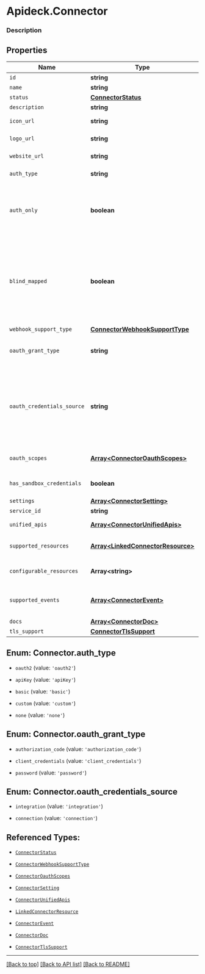 # Apideck.Connector

### Description

## Properties
Name | Type | Description | Notes
------------ | ------------- | ------------- | -------------
`id` | **string** | ID of the connector. | [optional] 
`name` | **string** | Name of the connector. | [optional] 
`status` | [**ConnectorStatus**](ConnectorStatus.md) |  | [optional] 
`description` | **string** |  | [optional] 
`icon_url` | **string** | Link to a small square icon for the connector. | [optional] 
`logo_url` | **string** | Link to the full logo for the connector. | [optional] 
`website_url` | **string** | Link to the connector\'s website. | [optional] 
`auth_type` | **string** | Type of authorization used by the connector | [optional] 
`auth_only` | **boolean** | Indicates whether a connector only supports authentication. In this case the connector is not mapped to a Unified API, but can be used with the Proxy API | [optional] 
`blind_mapped` | **boolean** | Set to &#x60;true&#x60; when connector was implemented from downstream docs only and without API access. This state indicates that integration will require Apideck support, and access to downstream API to validate mapping quality. | [optional] 
`webhook_support_type` | [**ConnectorWebhookSupportType**](ConnectorWebhookSupportType.md) |  | [optional] 
`oauth_grant_type` | **string** | OAuth grant type used by the connector. More info: https://oauth.net/2/grant-types | [optional] 
`oauth_credentials_source` | **string** | Location of the OAuth client credentials. For most connectors the OAuth client credentials are stored on integration and managed by the application owner. For others they are stored on connection and managed by the consumer in Vault. | [optional] 
`oauth_scopes` | [**Array&lt;ConnectorOauthScopes&gt;**](ConnectorOauthScopes.md) | List of OAuth Scopes available for this connector. | [optional] 
`has_sandbox_credentials` | **boolean** | Indicates whether Apideck Sandbox OAuth credentials are available. | [optional] 
`settings` | [**Array&lt;ConnectorSetting&gt;**](ConnectorSetting.md) |  | [optional] 
`service_id` | **string** | Service provider identifier | [optional] 
`unified_apis` | [**Array&lt;ConnectorUnifiedApis&gt;**](ConnectorUnifiedApis.md) | List of Unified APIs that feature this connector. | [optional] 
`supported_resources` | [**Array&lt;LinkedConnectorResource&gt;**](LinkedConnectorResource.md) | List of resources that are supported on the connector. | [optional] 
`configurable_resources` | **Array&lt;string&gt;** | List of resources that have settings that can be configured. | [optional] 
`supported_events` | [**Array&lt;ConnectorEvent&gt;**](ConnectorEvent.md) | List of events that are supported on the connector across all Unified APIs. | [optional] 
`docs` | [**Array&lt;ConnectorDoc&gt;**](ConnectorDoc.md) |  | [optional] 
`tls_support` | [**ConnectorTlsSupport**](ConnectorTlsSupport.md) |  | [optional] 





<a name="ConnectorAuthType"></a>
## Enum: Connector.auth_type


* `oauth2` (value: `'oauth2'`)

* `apiKey` (value: `'apiKey'`)

* `basic` (value: `'basic'`)

* `custom` (value: `'custom'`)

* `none` (value: `'none'`)




<a name="ConnectorOauthGrantType"></a>
## Enum: Connector.oauth_grant_type


* `authorization_code` (value: `'authorization_code'`)

* `client_credentials` (value: `'client_credentials'`)

* `password` (value: `'password'`)




<a name="ConnectorOauthCredentialsSource"></a>
## Enum: Connector.oauth_credentials_source


* `integration` (value: `'integration'`)

* `connection` (value: `'connection'`)




## Referenced Types:


* [`ConnectorStatus`](ConnectorStatus.md)







* [`ConnectorWebhookSupportType`](ConnectorWebhookSupportType.md)


* [`ConnectorOauthScopes`](ConnectorOauthScopes.md)

* [`ConnectorSetting`](ConnectorSetting.md)

* [`ConnectorUnifiedApis`](ConnectorUnifiedApis.md)
* [`LinkedConnectorResource`](LinkedConnectorResource.md)

* [`ConnectorEvent`](ConnectorEvent.md)
* [`ConnectorDoc`](ConnectorDoc.md)
* [`ConnectorTlsSupport`](ConnectorTlsSupport.md)

---

[[Back to top]](#) [[Back to API list]](../../../../README.md#documentation-for-api-endpoints) [[Back to README]](../../../../README.md)


